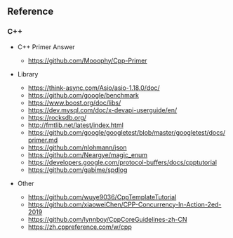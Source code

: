 ## Reference

### C++

- C++ Primer Answer

  - https://github.com/Mooophy/Cpp-Primer

- Library

  - https://think-async.com/Asio/asio-1.18.0/doc/
  - https://github.com/google/benchmark
  - https://www.boost.org/doc/libs/
  - https://dev.mysql.com/doc/x-devapi-userguide/en/
  - https://rocksdb.org/
  - http://fmtlib.net/latest/index.html
  - https://github.com/google/googletest/blob/master/googletest/docs/primer.md
  - https://github.com/nlohmann/json
  - https://github.com/Neargye/magic_enum
  - https://developers.google.com/protocol-buffers/docs/cpptutorial
  - https://github.com/gabime/spdlog

- Other
  - https://github.com/wuye9036/CppTemplateTutorial
  - https://github.com/xiaoweiChen/CPP-Concurrency-In-Action-2ed-2019
  - https://github.com/lynnboy/CppCoreGuidelines-zh-CN
  - https://zh.cppreference.com/w/cpp
